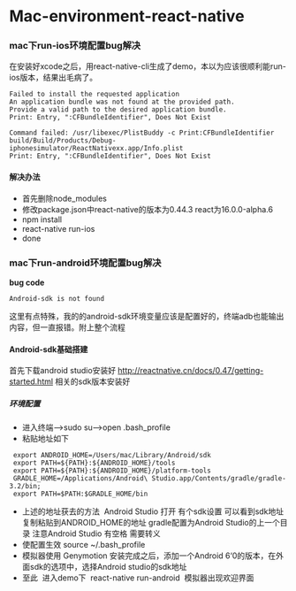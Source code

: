 # Mac-environment-react-native
### mac下run-ios环境配置bug解决
在安装好xcode之后，用react-native-cli生成了demo，本以为应该很顺利能run-ios版本，结果出毛病了。
```
Failed to install the requested application
An application bundle was not found at the provided path.
Provide a valid path to the desired application bundle.
Print: Entry, ":CFBundleIdentifier", Does Not Exist

Command failed: /usr/libexec/PlistBuddy -c Print:CFBundleIdentifier build/Build/Products/Debug-iphonesimulator/ReactNativexx.app/Info.plist
Print: Entry, ":CFBundleIdentifier", Does Not Exist

```
#### 解决办法
- 首先删除node_modules
- 修改package.json中react-native的版本为0.44.3 react为16.0.0-alpha.6
- npm install
- react-native run-ios
- done

### mac下run-android环境配置bug解决
**bug code**
```
Android-sdk is not found
```
这里有点特殊，我的的android-sdk环境变量应该是配置好的，终端adb也能输出内容，但一直报错。附上整个流程
#### Android-sdk基础搭建
 首先下载android studio安装好 http://reactnative.cn/docs/0.47/getting-started.html 相关的sdk版本安装好
##### 环境配置
 - 进入终端-->sudo su-->open .bash_profile
 - 粘贴地址如下
 ```
  export ANDROID_HOME=/Users/mac/Library/Android/sdk
  export PATH=${PATH}:${ANDROID_HOME}/tools  
  export PATH=${PATH}:${ANDROID_HOME}/platform-tools
  GRADLE_HOME=/Applications/Android\ Studio.app/Contents/gradle/gradle-3.2/bin;
  export PATH=$PATH:$GRADLE_HOME/bin
``` 
 - 上述的地址获去的方法  Android Studio 打开 有个sdk设置 可以看到sdk地址 复制粘贴到ANDROID_HOME的地址
 gradle配置为Android Studio的上一个目录 注意Android Studio 有空格 需要转义
- 使配置生效 source ~/.bash_profile
- 模拟器使用
Genymotion
 安装完成之后，添加一个Android 6‘0的版本，在外面sdk的选项中，选择Android studio的sdk地址
- 至此  进入demo下  react-native run-android  模拟器出现欢迎界面

